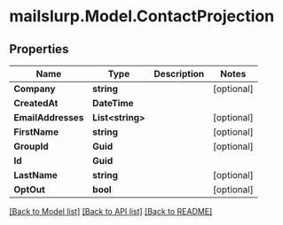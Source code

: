 # mailslurp.Model.ContactProjection
## Properties

Name | Type | Description | Notes
------------ | ------------- | ------------- | -------------
**Company** | **string** |  | [optional] 
**CreatedAt** | **DateTime** |  | 
**EmailAddresses** | **List&lt;string&gt;** |  | [optional] 
**FirstName** | **string** |  | [optional] 
**GroupId** | **Guid** |  | [optional] 
**Id** | **Guid** |  | 
**LastName** | **string** |  | [optional] 
**OptOut** | **bool** |  | [optional] 

[[Back to Model list]](../README#documentation-for-models) [[Back to API list]](../README#documentation-for-api-endpoints) [[Back to README]](../README)

